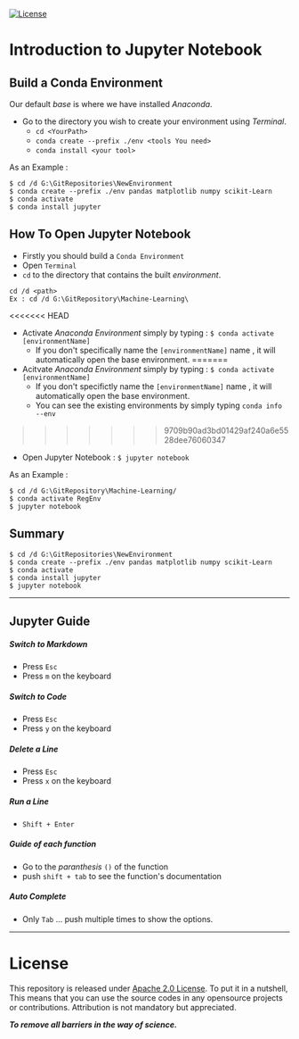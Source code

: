 [![License](https://img.shields.io/badge/License-Apache%202.0-blue.svg)](https://opensource.org/licenses/Apache-2.0)

# Introduction to Jupyter Notebook


## Build a Conda Environment
Our default _base_ is where we have installed _Anaconda_.

- Go to the directory you wish to create your environment using _Terminal_.
  - `cd <YourPath>`
  - `conda create --prefix ./env <tools You need>`
  - `conda install <your tool>`

As an Example :
```
$ cd /d G:\GitRepositories\NewEnvironment
$ conda create --prefix ./env pandas matplotlib numpy scikit-Learn
$ conda activate
$ conda install jupyter

```

## How To Open Jupyter Notebook
- Firstly you should build a `Conda Environment`
- Open `Terminal`
- `cd` to the directory that contains the built _environment_.

```
cd /d <path>
Ex : cd /d G:\GitRepository\Machine-Learning\
```
<<<<<<< HEAD
- Activate _Anaconda Environment_ simply by typing : `$ conda activate [environmentName]`
  - If you don't specifically name the `[environmentName]` name , it will automatically open the base environment.
=======
- Acitvate _Anaconda Environment_ simply by typing : `$ conda activate [environmentName]`
  - If you don't specifictly name the `[environmentName]` name , it will automatically open the base environment.
  - You can see the existing environments by simply typing `conda info --env`
>>>>>>> 9709b90ad3bd01429af240a6e5528dee76060347
- Open Jupyter Notebook : `$ jupyter notebook`

As an Example :
```
$ cd /d G:\GitRepository\Machine-Learning/
$ conda activate RegEnv
$ jupyter notebook
```


## Summary
```
$ cd /d G:\GitRepositories\NewEnvironment
$ conda create --prefix ./env pandas matplotlib numpy scikit-Learn
$ conda activate
$ conda install jupyter
$ jupyter notebook
```


<hr>



## Jupyter Guide

##### Switch to Markdown

  - Press `Esc`
  - Press `m` on the keyboard

##### Switch to Code

- Press `Esc`
- Press `y` on the keyboard

##### Delete a Line

- Press `Esc`
- Press `x` on the keyboard


##### Run a Line

- `Shift + Enter`

##### Guide of each function
- Go to the _paranthesis_ `()` of the function
- push `shift + tab` to see the function's documentation

##### Auto Complete
- Only `Tab` ...  push multiple times to show the options.



<hr>


# License
This repository is released under [Apache 2.0 License](https://www.apache.org/licenses/LICENSE-2.0). To put it in a nutshell, This means that you can use the source codes in any opensource projects or contributions. Attribution is not mandatory but appreciated.

***To remove all barriers in the way of science.***
